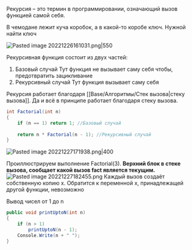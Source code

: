 Рекурсия – это термин в программировании, означающий вызов функцией самой себя.

В чемодане лежит куча коробок, а в какой-то коробе ключ. Нужной найти ключ

![Pasted image 20221226161031.png|550](/img/user/Files/Image/Pasted%20image%2020221226161031.png)

Рекурсивная функция состоит из двух частей:
1. Базовый случай
    Тут функция не вызывает саму себя чтобы, предотвратить зацикливание
2. Рекурсивный случай
	Тут функция вызывает саму себя

Рекурсия работает благодаря [[Base/Алгоритмы/Стек вызова\|стеку вызова]]. Да и всё в принципе работает благодаря стеку вызова.

```csharp
int Factorial(int n)
{
    if (n == 1) return 1; //Базовый случай
 
    return n * Factorial(n - 1); //Рекурсивный случай
}
```
![Pasted image 20221227171938.png|400](/img/user/Files/Image/Pasted%20image%2020221227171938.png)

Проиллюстрируем выполнение Factorial(3). **Верхний блок в стеке вызова, сообщает какой вызов fact является текущим.**
![Pasted image 20221227182455.png](/img/user/Files/Image/Pasted%20image%2020221227182455.png)
Каждый вызов создаёт собственную копию x. Обратится к переменной x, принадлежащей другой функции, невозможно


Вывод чисел от 1 до n
```csharp
public void printUptoN(int n)
{
	if (n > 1)
		printUptoN(n - 1);
	Console.Write(n + " ");
}
```